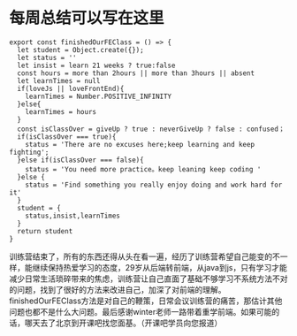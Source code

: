 # 每周总结可以写在这里

```
export const finishedOurFEClass = () => {
  let student = Object.create({});
  let status = ''
  let insist = learn 21 weeks ? true:false
  const hours = more than 2hours || more than 3hours || absent
  let learnTimes = null
  if(loveJs || loveFrontEnd){
    learnTimes = Number.POSITIVE_INFINITY
  }else{
    learnTimes = hours
  }
  const isClassOver = giveUp ? true : neverGiveUp ? false : confused；
  if(isClassOver === true){
    status = 'There are no excuses here;keep learning and keep fighting';
  }else if(isClassOver === false){
    status = 'You need more practice。keep leaning keep coding '
  }else {
    status = 'Find something you really enjoy doing and work hard for it'
  }
  student = {
    status,insist,learnTimes
  }
  return student
}

```
训练营结束了，所有的东西还得从头在看一遍，经历了训练营希望自己能变的不一样，能继续保持热爱学习的态度，29岁从后端转前端，从java到js，只有学习才能减少日常生活琐碎带来的焦虑，训练营让自己直面了基础不够学习不系统方法不对的问题，找到了很好的方法来改进自己，加深了对前端的理解。finishedOurFEClass方法是对自己的鞭策，日常会议训练营的痛苦，那估计其他问题也都不是什么大问题。最后感谢winter老师一路带着重学前端。如果可能的话，哪天去了北京到开课吧找您面基。（开课吧学员向您报道）

